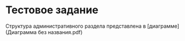 # Тестовое задание

Структура административного раздела представлена в [диаграмме](Диаграмма без названия.pdf)